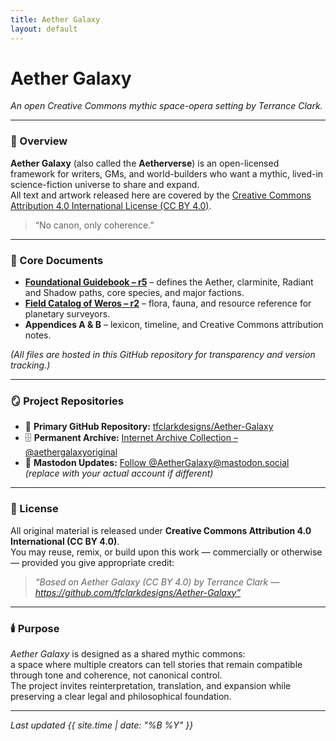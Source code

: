 ```yaml
---
title: Aether Galaxy
layout: default
---
```


# **Aether Galaxy**

*An open Creative Commons mythic space-opera setting by Terrance Clark.*

---

### 🌌 Overview
**Aether Galaxy** (also called the **Aetherverse**) is an open-licensed framework for writers, GMs, and world-builders who want a mythic, lived-in science-fiction universe to share and expand.  
All text and artwork released here are covered by the [Creative Commons Attribution 4.0 International License (CC BY 4.0)](https://creativecommons.org/licenses/by/4.0/).

> “No canon, only coherence.”

---

### 📘 Core Documents
- **[Foundational Guidebook – r5](docs/Aether%20Galaxy%20-%20Foundational%20Guidebook%20–%20r5.md)** – defines the Aether, clarminite, Radiant and Shadow paths, core species, and major factions.  
- **[Field Catalog of Weros – r2](docs/Field%20Catalog%20of%20Weros%20-%20r2.md)** – flora, fauna, and resource reference for planetary surveyors.  
- **Appendices A & B** – lexicon, timeline, and Creative Commons attribution notes.  

*(All files are hosted in this GitHub repository for transparency and version tracking.)*

---

### 🪞 Project Repositories
- 🧭 **Primary GitHub Repository:** [tfclarkdesigns/Aether-Galaxy](https://github.com/tfclarkdesigns/Aether-Galaxy)  
- 🗄️ **Permanent Archive:** [Internet Archive Collection – @aethergalaxyoriginal](https://archive.org/details/@aethergalaxyoriginal)  
- 🐘 **Mastodon Updates:** [Follow @AetherGalaxy@mastodon.social](https://mastodon.social/@AetherGalaxy) *(replace with your actual account if different)*  

---

### 🧾 License
All original material is released under **Creative Commons Attribution 4.0 International (CC BY 4.0)**.  
You may reuse, remix, or build upon this work — commercially or otherwise — provided you give appropriate credit:

> *“Based on Aether Galaxy (CC BY 4.0) by Terrance Clark — https://github.com/tfclarkdesigns/Aether-Galaxy”*

---

### 🕯️ Purpose
*Aether Galaxy* is designed as a shared mythic commons:  
a space where multiple creators can tell stories that remain compatible through tone and coherence, not canonical control.  
The project invites reinterpretation, translation, and expansion while preserving a clear legal and philosophical foundation.

---

_Last updated {{ site.time | date: "%B %Y" }}_ 
